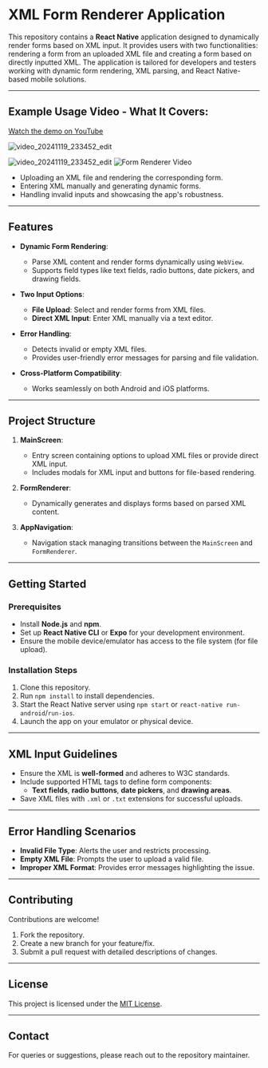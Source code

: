 # XML Form Renderer Application  

This repository contains a **React Native** application designed to dynamically render forms based on XML input. It provides users with two functionalities: rendering a form from an uploaded XML file and creating a form based on directly inputted XML. The application is tailored for developers and testers working with dynamic form rendering, XML parsing, and React Native-based mobile solutions.

---

## Example Usage Video  - **What It Covers**:

[Watch the demo on YouTube]([https://www.youtube.com/watch?v=example_video_id](https://drive.google.com/file/d/1R1Qw6sOuHjWkjZyxT-D-b1ZQG2F6Ys0i/view?usp=sharing))

![video_20241119_233452_edit](https://github.com/user-attachments/assets/a574162b-9803-471d-9fe8-f566eabf4647)

![video_20241119_233452_edit](https://github.com/user-attachments/assets/d7b1f3e7-0ffb-4e4c-9bc7-d7d2d4498680)
![Form Renderer Video](https://github.com/user-attachments/assets/d7b1f3e7-0ffb-4e4c-9bc7-d7d2d4498680)



  - Uploading an XML file and rendering the corresponding form.
  - Entering XML manually and generating dynamic forms.
  - Handling invalid inputs and showcasing the app's robustness.

---

## Features

- **Dynamic Form Rendering**:
  - Parse XML content and render forms dynamically using `WebView`.
  - Supports field types like text fields, radio buttons, date pickers, and drawing fields.

- **Two Input Options**:
  - **File Upload**: Select and render forms from XML files.
  - **Direct XML Input**: Enter XML manually via a text editor.

- **Error Handling**:
  - Detects invalid or empty XML files.
  - Provides user-friendly error messages for parsing and file validation.

- **Cross-Platform Compatibility**:
  - Works seamlessly on both Android and iOS platforms.

---

## Project Structure

1. **MainScreen**:  
   - Entry screen containing options to upload XML files or provide direct XML input.  
   - Includes modals for XML input and buttons for file-based rendering.  

2. **FormRenderer**:  
   - Dynamically generates and displays forms based on parsed XML content.  

3. **AppNavigation**:  
   - Navigation stack managing transitions between the `MainScreen` and `FormRenderer`.  

---


## Getting Started  

### Prerequisites

- Install **Node.js** and **npm**.
- Set up **React Native CLI** or **Expo** for your development environment.
- Ensure the mobile device/emulator has access to the file system (for file upload).

### Installation Steps

1. Clone this repository.  
2. Run `npm install` to install dependencies.  
3. Start the React Native server using `npm start` or `react-native run-android`/`run-ios`.  
4. Launch the app on your emulator or physical device.

---

## XML Input Guidelines

- Ensure the XML is **well-formed** and adheres to W3C standards.
- Include supported HTML tags to define form components:
  - **Text fields**, **radio buttons**, **date pickers**, and **drawing areas**.
- Save XML files with `.xml` or `.txt` extensions for successful uploads.

---

## Error Handling Scenarios

- **Invalid File Type**: Alerts the user and restricts processing.  
- **Empty XML File**: Prompts the user to upload a valid file.  
- **Improper XML Format**: Provides error messages highlighting the issue.  

---

## Contributing  

Contributions are welcome!  
1. Fork the repository.  
2. Create a new branch for your feature/fix.  
3. Submit a pull request with detailed descriptions of changes.

---

## License  

This project is licensed under the [MIT License](#).  

---

## Contact  

For queries or suggestions, please reach out to the repository maintainer.
